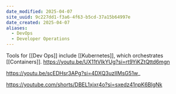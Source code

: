 ```yaml
---
date_modified: 2025-04-07
site_uuid: 9c227dd1-f3a6-4f63-b5cd-37a15b64997e
date_created: 2025-04-07
aliases:
  - DevOps
  - Developer Operations
---
```


Tools for [[Dev Ops]] include [[Kubernetes]], which orchestrates [[Containers]].
https://youtu.be/UX11tVIkYUg?si=rt9YiKZtQttd6mgn

https://youtu.be/scEDHsr3APg?si=4DXQ3uzIIMsG51w_

https://youtube.com/shorts/DBEL1xjxr4o?si=sxedz41npK6BlgNk